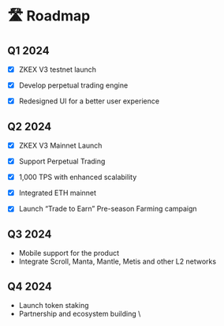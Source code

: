 # 🛣️ Roadmap

## Q1 2024

* [x] ZKEX V3 testnet launch
* [x] Develop perpetual trading engine
* [x] Redesigned UI for a better user experience



## Q2 2024

* [x] ZKEX V3 Mainnet Launch
* [x] Support Perpetual Trading
* [x] 1,000 TPS with enhanced scalability
* [x] Integrated ETH mainnet&#x20;
* [x] Launch “Trade to Earn” Pre-season Farming campaign



## Q3 2024

* Mobile support for the product
* Integrate Scroll, Manta, Mantle, Metis and other L2 networks



## Q4 2024

* Launch token staking
* Partnership and ecosystem building \
